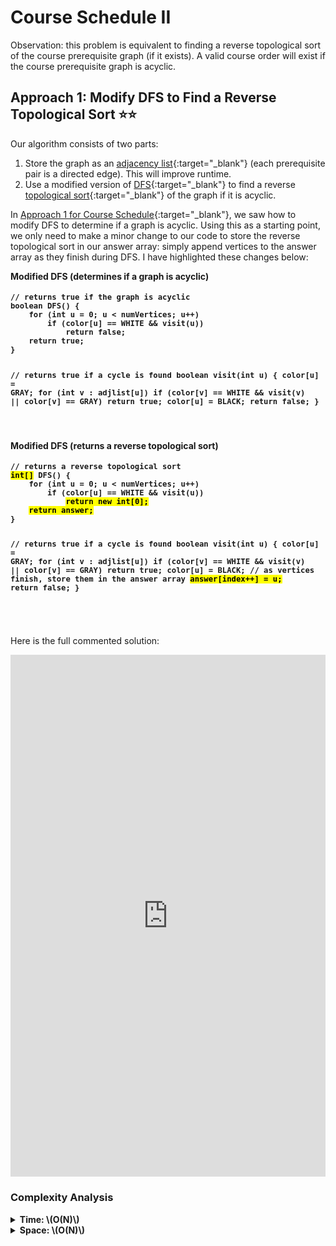# Course Schedule II

<!------------------------------------------------------------------------------------------------------------------------------------->

<!-- MathJax -->
<script src="https://polyfill.io/v3/polyfill.min.js?features=es6"></script>
<script id="MathJax-script" async src="https://cdn.jsdelivr.net/npm/mathjax@3/es5/tex-mml-chtml.js"></script>

<!-- Google Prettify -->
<script src="https://cdn.jsdelivr.net/gh/google/code-prettify@master/loader/run_prettify.js"></script>
Observation: this problem is equivalent to finding a reverse topological sort of the course prerequisite graph (if it exists). A valid course order will exist if the course prerequisite graph is acyclic.

<!------------------------------------------------------------------------------------------------------------------------------------->

## Approach 1: Modify DFS to Find a Reverse Topological Sort ⭐⭐
Our algorithm consists of two parts:
1. Store the graph as an [adjacency list](){:target="_blank"} (each prerequisite pair is a directed edge). This will improve runtime.
2. Use a modified version of [DFS](){:target="_blank"} to find a reverse [topological sort](){:target="_blank"} of the graph if it is acyclic.

In [Approach 1 for Course Schedule](../0207_Course-Schedule/Explanation.md){:target="_blank"}, we saw how to modify DFS to determine if a graph is acyclic. Using this as a starting point, we only need to make a minor change to our code to store the reverse topological sort in our answer array: simply append vertices to the answer array as they finish during DFS. I have highlighted these changes below:

<div style="display:inline-block">
<h4 style="margin-top:0">Modified DFS (determines if a graph is acyclic)</h4>
<pre style="font-size:0.9rem; "background-color:whitesmoke"><code class="prettyprint" style="font-weight:bold">// returns true if the graph is acyclic
boolean DFS() {
    for (int u = 0; u < numVertices; u++)
        if (color[u] == WHITE && visit(u))
            return false;
    return true;
}

// returns true if a cycle is found
boolean visit(int u) {
    color[u] = GRAY;
    for (int v : adjlist[u])
        if (color[v] == WHITE && visit(v) || color[v] == GRAY)
            return true;
    color[u] = BLACK;
    return false;
}



</code></pre>
</div>

<div style="display:inline-block">
<h4 style="margin-top:0">Modified DFS (returns a reverse topological sort)</h4>
<pre style="font-size:0.9rem; "background-color:whitesmoke"><code class="prettyprint" style="font-weight:bold">// returns a reverse topological sort
<mark>int[]</mark> DFS() {
    for (int u = 0; u < numVertices; u++)
        if (color[u] == WHITE && visit(u))
            <mark>return new int[0];</mark>
    <mark>return answer;</mark>
}

// returns true if a cycle is found
boolean visit(int u) {
    color[u] = GRAY;
    for (int v : adjlist[u])
        if (color[v] == WHITE && visit(v) || color[v] == GRAY)
            return true;
    color[u] = BLACK;
    // as vertices finish, store them in the answer array
    <mark>answer[index++] = u;</mark>
    return false;
}

</code></pre>
</div>

Here is the full commented solution:
<iframe src="https://leetcode.com/playground/2y32BPAW/shared" frameBorder="0" width="100%" height="835"></iframe>

### Complexity Analysis

<details><summary><b>
Time: \(O(N)\)
</b></summary><div style="margin-left:1rem"><p>
The <a href="" target="_blank">running time of DFS</a> is \(O(|V|+|E|)\). In this case, the number of vertices (numCourses) is at most \(2N\) (the worst case happens when every prerequisite pair contains two unique courses) and the number of edges (number of prerequisites) is \(N\). Therefore, the total running time is \(O(N)\).
</p></div></details>

<details><summary><b>
Space: \(O(N)\)
</b></summary><div style="margin-left:1rem"><p>
The <a href="" target="_blank">space required by an adjacency list</a> is \(O(|V|+|E|)\). As stated above, the number of vertices is at most \(2N\) and the number of edges is \(N\). In addition, the color and answer arrays have length \(N\) and recursive calls take \(O(N)\) stack frames. Therefore, the total space required is \(O(N)\).
</p></div></details>

<!------------------------------------------------------------------------------------------------------------------------------------->
